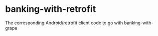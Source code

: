 # banking-with-retrofit
The corresponding Android/retrofit client code to go with banking-with-grape

